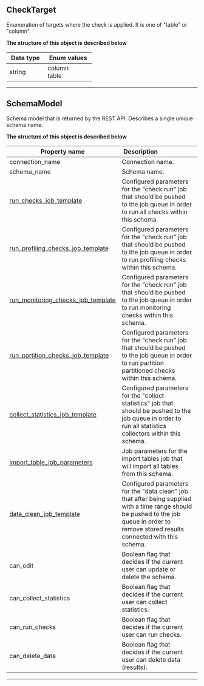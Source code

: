 
## CheckTarget
Enumeration of targets where the check is applied. It is one of &quot;table&quot; or &quot;column&quot;.


**The structure of this object is described below**


|&nbsp;Data&nbsp;type&nbsp;|&nbsp;Enum&nbsp;values&nbsp;|
|-----------|-------------|
|string|column<br/>table<br/>|

___

## SchemaModel
Schema model that is returned by the REST API. Describes a single unique schema name.


**The structure of this object is described below**


|&nbsp;Property&nbsp;name&nbsp;|&nbsp;Description&nbsp;&nbsp;&nbsp;&nbsp;&nbsp;&nbsp;&nbsp;&nbsp;&nbsp;&nbsp;&nbsp;&nbsp;&nbsp;&nbsp;&nbsp;&nbsp;&nbsp;&nbsp;&nbsp;&nbsp;&nbsp;|&nbsp;Data&nbsp;type&nbsp;|
|---------------|---------------------------------|-----------|
|connection_name|Connection name.|string|
|schema_name|Schema name.|string|
|[run_checks_job_template](../Common.md#checksearchfilters)|Configured parameters for the &quot;check run&quot; job that should be pushed to the job queue in order to run all checks within this schema.|[CheckSearchFilters](../Common.md#checksearchfilters)|
|[run_profiling_checks_job_template](../Common.md#checksearchfilters)|Configured parameters for the &quot;check run&quot; job that should be pushed to the job queue in order to run profiling checks within this schema.|[CheckSearchFilters](../Common.md#checksearchfilters)|
|[run_monitoring_checks_job_template](../Common.md#checksearchfilters)|Configured parameters for the &quot;check run&quot; job that should be pushed to the job queue in order to run monitoring checks within this schema.|[CheckSearchFilters](../Common.md#checksearchfilters)|
|[run_partition_checks_job_template](../Common.md#checksearchfilters)|Configured parameters for the &quot;check run&quot; job that should be pushed to the job queue in order to run partition partitioned checks within this schema.|[CheckSearchFilters](../Common.md#checksearchfilters)|
|[collect_statistics_job_template](../jobs.md#statisticscollectorsearchfilters)|Configured parameters for the &quot;collect statistics&quot; job that should be pushed to the job queue in order to run all statistics collectors within this schema.|[StatisticsCollectorSearchFilters](../jobs.md#statisticscollectorsearchfilters)|
|[import_table_job_parameters](../jobs.md#importtablesqueuejobparameters)|Job parameters for the import tables job that will import all tables from this schema.|[ImportTablesQueueJobParameters](../jobs.md#importtablesqueuejobparameters)|
|[data_clean_job_template](../jobs.md#deletestoreddataqueuejobparameters)|Configured parameters for the &quot;data clean&quot; job that after being supplied with a time range should be pushed to the job queue in order to remove stored results connected with this schema.|[DeleteStoredDataQueueJobParameters](../jobs.md#deletestoreddataqueuejobparameters)|
|can_edit|Boolean flag that decides if the current user can update or delete the schema.|boolean|
|can_collect_statistics|Boolean flag that decides if the current user can collect statistics.|boolean|
|can_run_checks|Boolean flag that decides if the current user can run checks.|boolean|
|can_delete_data|Boolean flag that decides if the current user can delete data (results).|boolean|


___

